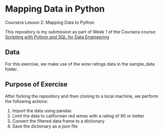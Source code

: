 # Mapping Data in Python
Coursera Lesson 2: Mapping Data to Python

This repository is my submission as part of Week 1 of the Coursera course: [Scripting with Python and SQL for Data Engineering](https://www.coursera.org/specializations/python-bash-sql-data-engineering-duke)

## Data
For this exercise, we make use of the wine ratings data in the sample_data folder.

## Purpose of Exercise

After forking the repository and then cloning to a local machine, we perform the following actions: 
1. Import the data using pandas
2. Limit the data to californian red wines with a rating of 90 or better
3. Convert the filtered data frame to a dictionary
4. Save the dictionary as a json file

